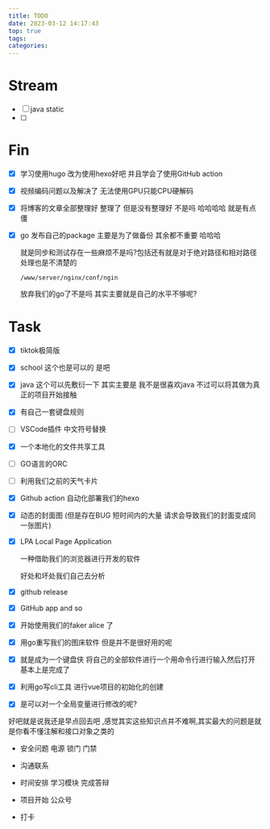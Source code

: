 ```yaml
---
title: TODO
date: 2023-03-12 14:17:43
top: true
tags:
categories:
---
```


#  Stream

-   [ ] java static 
-   [ ] 



# Fin

-   [x] 学习使用hugo 改为使用hexo好吧 并且学会了使用GitHub action

-   [x] 视频编码问题以及解决了 无法使用GPU只能CPU硬解码

-   [x] 将博客的文章全部整理好 整理了 但是没有整理好 不是吗 哈哈哈哈 就是有点僵

-   [x] go 发布自己的package 主要是为了做备份 其余都不重要 哈哈哈

    就是同步和测试存在一些麻烦不是吗?包括还有就是对于绝对路径和相对路径处理也是不清楚的
    
      
    
    ```
    /www/server/nginx/conf/ngin
    ```
    
    放弃我们的go了不是吗 其实主要就是自己的水平不够呢?

# Task

-   [x] tiktok极简版
-   [x] school 这个也是可以的 是吧 
-   [x] java 这个可以先敷衍一下 其实主要是 我不是很喜欢java 不过可以将其做为真正的项目开始接触
-   [x] 有自己一套键盘规则

-   [ ] VSCode插件 中文符号替换

-   [x] 一个本地化的文件共享工具 

-   [ ] GO语言的ORC

-   [ ] 利用我们之前的天气卡片

-   [x] Github action 自动化部署我们的hexo

-   [x] 动态的封面图 (但是存在BUG 短时间内的大量 请求会导致我们的封面变成同一张图片)

-   [x] LPA Local Page Application 

    一种借助我们的浏览器进行开发的软件 

    好处和坏处我们自己去分析

-   [x] github release 

-   [x] GitHub app and so

-   [x] 开始使用我们的faker alice 了

-   [x] 用go重写我们的图床软件 但是并不是很好用的呢

-   [x] 就是成为一个键盘侠 将自己的全部软件进行一个用命令行进行输入然后打开 基本上是完成了

-   [x] 利用go写cli工具 进行vue项目的初始化的创建 

-   [x] 是可以对一个全局变量进行修改的呢?

好吧就是说我还是早点回去吧 ,感觉其实这些知识点并不难啊,其实最大的问题是就是你看不懂注解和接口对象之类的





* 安全问题 电源 锁门 门禁 

* 沟通联系 

* 时间安排  学习模块 完成答辩 

* 项目开始 公众号  

* 打卡

  
